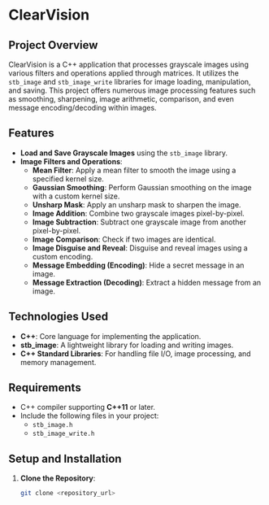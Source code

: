 # ClearVision

## Project Overview
ClearVision is a C++ application that processes grayscale images using various filters and operations applied through matrices. It utilizes the `stb_image` and `stb_image_write` libraries for image loading, manipulation, and saving. This project offers numerous image processing features such as smoothing, sharpening, image arithmetic, comparison, and even message encoding/decoding within images.

## Features
- **Load and Save Grayscale Images** using the `stb_image` library.
- **Image Filters and Operations**:
  - **Mean Filter**: Apply a mean filter to smooth the image using a specified kernel size.
  - **Gaussian Smoothing**: Perform Gaussian smoothing on the image with a custom kernel size.
  - **Unsharp Mask**: Apply an unsharp mask to sharpen the image.
  - **Image Addition**: Combine two grayscale images pixel-by-pixel.
  - **Image Subtraction**: Subtract one grayscale image from another pixel-by-pixel.
  - **Image Comparison**: Check if two images are identical.
  - **Image Disguise and Reveal**: Disguise and reveal images using a custom encoding.
  - **Message Embedding (Encoding)**: Hide a secret message in an image.
  - **Message Extraction (Decoding)**: Extract a hidden message from an image.

## Technologies Used
- **C++**: Core language for implementing the application.
- **stb_image**: A lightweight library for loading and writing images.
- **C++ Standard Libraries**: For handling file I/O, image processing, and memory management.

## Requirements
- C++ compiler supporting **C++11** or later.
- Include the following files in your project:
  - `stb_image.h`
  - `stb_image_write.h`

## Setup and Installation

1. **Clone the Repository**:
   ```bash
   git clone <repository_url>
